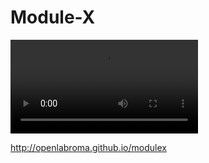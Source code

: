 Module-X
========

<video>
	<source src="camera.mp4" type="video/mpeg">
	<source src="camera.webm" type="video/webm">
</video>

<http://openlabroma.github.io/modulex>
